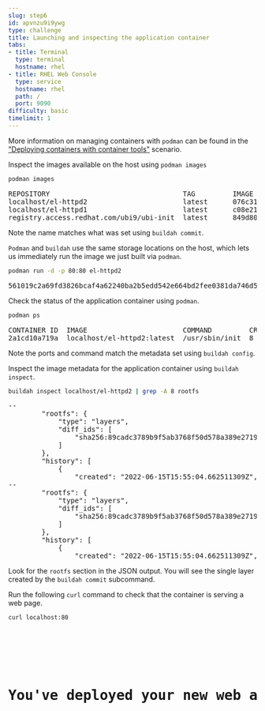 ```yaml
---
slug: step6
id: apvnzu9i9ywg
type: challenge
title: Launching and inspecting the application container
tabs:
- title: Terminal
  type: terminal
  hostname: rhel
- title: RHEL Web Console
  type: service
  hostname: rhel
  path: /
  port: 9090
difficulty: basic
timelimit: 1
---
```

More information on managing containers with `podman` can be found in the ["Deploying containers with container tools"](https://lab.redhat.com/podman-deploy) scenario.

Inspect the images available on the host using `podman images`

```bash
podman images
```

<pre class="file">
REPOSITORY                                TAG         IMAGE ID      CREATED         SIZE
localhost/el-httpd2                       latest      076c3116b4c1  40 seconds ago  299 MB
localhost/el-httpd1                       latest      c08e21fe69a5  16 minutes ago  299 MB
registry.access.redhat.com/ubi9/ubi-init  latest      849d803e50eb  32 hours ago    247 MB
</pre>

Note the name matches what was set using `buildah commit`.

`Podman` and `buildah` use the same storage locations on the host, which lets us immediately run the image we just built via `podman`.

```bash
podman run -d -p 80:80 el-httpd2
```

<pre class="file">
561019c2a69fd3826bcaf4a62240ba2b5edd542e664bd2fee0381da746d58d95
</pre>

Check the status of the application container using `podman`.

```bash
podman ps
```

<pre class="file">
CONTAINER ID  IMAGE                       COMMAND         CREATED        STATUS            PORTS               NAMES
2a1cd10a719a  localhost/el-httpd2:latest  /usr/sbin/init  8 seconds ago  Up 8 seconds ago  0.0.0.0:80->80/tcp  youthful_hertz
</pre>

Note the ports and command match the metadata set using `buildah config`.

Inspect the image metadata for the application container using `buildah inspect`.

```bash
buildah inspect localhost/el-httpd2 | grep -A 8 rootfs
```

<pre class="file">
--
        "rootfs": {
            "type": "layers",
            "diff_ids": [
                "sha256:89cadc3789b9f5ab3768f50d578a389e2719cf9981b585e70ca409b8b143defc"
            ]
        },
        "history": [
            {
                "created": "2022-06-15T15:55:04.662511309Z",
--
        "rootfs": {
            "type": "layers",
            "diff_ids": [
                "sha256:89cadc3789b9f5ab3768f50d578a389e2719cf9981b585e70ca409b8b143defc"
            ]
        },
        "history": [
            {
                "created": "2022-06-15T15:55:04.662511309Z",
</pre>

Look for the `rootfs` section in the JSON output. You will see the single layer created by the `buildah commit` subcommand.

Run the following `curl` command to check that the container is serving a web page.

```bash
curl localhost:80
```

<pre class="file">
<!DOCTYPE html>
<head>
  <title>Welcome to a container!</title>
</head>
<body>
<h1>You've deployed your new web application into a container from scratch!</h1>
</body>
</pre>